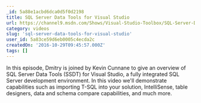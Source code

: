 ```yaml
---
_id: 5a88e1acbd6dca0d5f0d2198
title: SQL Server Data Tools for Visual Studio
url: https://channel9.msdn.com/Shows/Visual-Studio-Toolbox/SQL-Server-Data-Tools-for-Visual-Studio
category: videos
slug: 'sql-server-data-tools-for-visual-studio'
user_id: 5a83ce59d6eb0005c4ecda2c
createdOn: '2016-10-29T09:45:57.000Z'
tags: []
---
```


In this episode, Dmitry is joined by Kevin Cunnane to give an overview of SQL Server Data Tools (SSDT) for Visual Studio, a fully integrated SQL Server development environment. In this video we'll demonstrate capabilities such as importing T-SQL into your solution, IntelliSense, table designers, data and schema compare capabilities, and much more.

